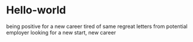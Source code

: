 # Hello-world
being positive for a new career
tired of same regreat letters from potential employer
looking for a new start, new career
